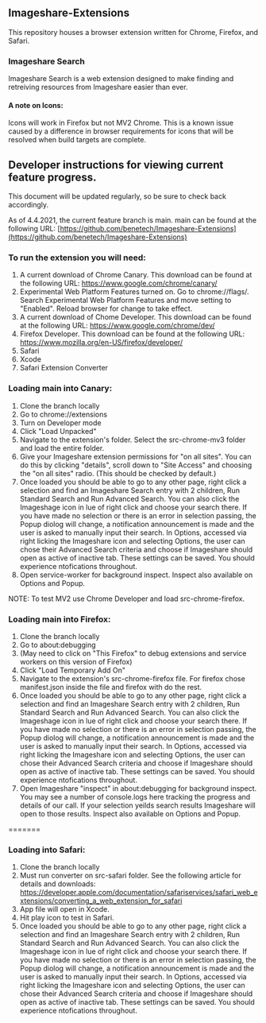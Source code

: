 ## Imageshare-Extensions
This repository houses a browser extension written for Chrome, Firefox, and Safari.

### Imageshare Search
Imageshare Search is a web extension designed to make finding and retreiving resources from Imageshare easier than ever.

#### A note on Icons:
Icons will work in Firefox but not MV2 Chrome. This is a known issue caused by a difference in browser requirements for icons that will be resolved when build targets are complete.

## Developer instructions for viewing current feature progress.
This document will be updated regularly, so be sure to check back accordingly.

As of 4.4.2021, the current feature branch is main. main can be found at the following URL: [https://github.com/benetech/Imageshare-Extensions](https://github.com/benetech/Imageshare-Extensions)

### To run the extension you will need:
1) A current download of Chrome Canary. This download can be found at the following URL: https://www.google.com/chrome/canary/
2) Experimental Web Platform Features turned on. Go to chrome://flags/. Search Experimental Web Platform Features and move setting to "Enabled". Reload browser for change to take effect.
3) A current download of Chome Developer. This download can be found at the following URL: https://www.google.com/chrome/dev/
4) Firefox Developer. This download can be found at the following URL: https://www.mozilla.org/en-US/firefox/developer/
5) Safari
6) Xcode
7) Safari Extension Converter

### Loading main into Canary:
1) Clone the branch locally
2) Go to chrome://extensions
3) Turn on Developer mode
4) Click "Load Unpacked"
5) Navigate to the extension's folder. Select the src-chrome-mv3 folder and load the entire folder.
6) Give your Imageshare extension permissions for "on all sites". You can do this by clicking "details", scroll down to "Site Access" and choosing the "on all sites" radio. (This should be checked by default.)
7) Once loaded you should be able to go to any other page, right click a selection and find an Imageshare Search entry with 2 children, Run Standard Search and Run Advanced Search. You can also click the Imageshage icon in lue of right click and choose your search there. If you have made no selection or there is an error in selection passing, the Popup diolog will change, a notification announcement is made and the user is asked to manually input their search. In Options, accessed via right licking the Imageshare icon and selecting Options, the user can chose their Advanced Search criteria and choose if Imageshare should open as active of inactive tab. These settings can be saved. You should experience ntofications throughout. 
8) Open service-worker for background inspect. Inspect also available on Options and Popup. 

NOTE: To test MV2 use Chrome Developer and load src-chrome-firefox.

### Loading main into Firefox:
1) Clone the branch locally
2) Go to about:debugging
3) (May need to click on "This Firefox" to debug extensions and service workers on this version of Firefox)
4) Click "Load Temporary Add On"
5) Navigate to the extension's src-chrome-firefox file. For firefox chose manifest.json inside the file and firefox with do the rest.
6) Once loaded you should be able to go to any other page, right click a selection and find an Imageshare Search entry with 2 children, Run Standard Search and Run Advanced Search. You can also click the Imageshage icon in lue of right click and choose your search there. If you have made no selection or there is an error in selection passing, the Popup diolog will change, a notification announcement is made and the user is asked to manually input their search. In Options, accessed via right licking the Imageshare icon and selecting Options, the user can chose their Advanced Search criteria and choose if Imageshare should open as active of inactive tab. These settings can be saved.  You should experience ntofications throughout. 
7) Open Imageshare "inspect" in about:debugging for background inspect. You may see a number of console.logs here tracking the progress and details of our call. If your selection yeilds search results Imageshare will open to those results. Inspect also available on Options and Popup.

=======
### Loading into Safari:

1) Clone the branch locally
2) Must run converter on src-safari folder. See the following article for details and downloads: https://developer.apple.com/documentation/safariservices/safari_web_extensions/converting_a_web_extension_for_safari
3) App file will open in Xcode. 
4) Hit play icon to test in Safari.
5) Once loaded you should be able to go to any other page, right click a selection and find an Imageshare Search entry with 2 children, Run Standard Search and Run Advanced Search. You can also click the Imageshage icon in lue of right click and choose your search there. If you have made no selection or there is an error in selection passing, the Popup diolog will change, a notification announcement is made and the user is asked to manually input their search. In Options, accessed via right licking the Imageshare icon and selecting Options, the user can chose their Advanced Search criteria and choose if Imageshare should open as active of inactive tab. These settings can be saved. You should experience ntofications throughout. 


